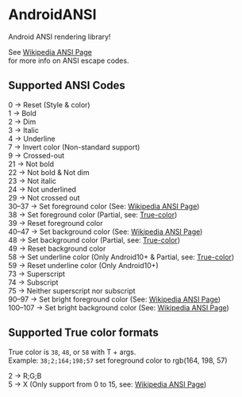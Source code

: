 # AndroidANSI  
Android ANSI rendering library!  

See [Wikipedia ANSI Page](https://en.wikipedia.org/wiki/ANSI_escape_code)  
for more info on ANSI escape codes.  

## Supported ANSI Codes  

0 -> Reset (Style & color)  
1 -> Bold  
2 -> Dim  
3 -> Italic  
4 -> Underline  
7 -> Invert color (Non-standard support)  
9 -> Crossed-out  
21 -> Not bold  
22 -> Not bold & Not dim  
23 -> Not italic  
24 -> Not underlined  
29 -> Not crossed out  
30–37 -> Set foreground color (See: [Wikipedia ANSI Page](https://en.wikipedia.org/wiki/ANSI_escape_code#Colors))  
38 -> Set foreground color (Partial, see: [True-color](#supported-true-color-formats))  
39 -> Reset foreground color  
40–47 -> Set background color (See: [Wikipedia ANSI Page](https://en.wikipedia.org/wiki/ANSI_escape_code#Colors))  
48 -> Set background color (Partial, see: [True-color](#supported-true-color-formats))  
49 -> Reset background color  
58 -> Set underline color (Only Android10+ & Partial, see: [True-color](#supported-true-color-formats))  
59 -> Reset underline color (Only Android10+)  
73 -> Superscript  
74 -> Subscript  
75 -> Neither superscript nor subscript  
90–97 -> Set bright foreground color (See: [Wikipedia ANSI Page](https://en.wikipedia.org/wiki/ANSI_escape_code#Colors))  
100–107 -> Set bright background color (See: [Wikipedia ANSI Page](https://en.wikipedia.org/wiki/ANSI_escape_code#Colors))  

## Supported True color formats

True color is `38`, `48`, or `58` with T + args.  
Example: `38;2;164;198;57` set foreground color to rgb(164, 198, 57)  

2 -> R;G;B  
5 -> X (Only support from 0 to 15, see: [Wikipedia ANSI Page](https://en.wikipedia.org/wiki/ANSI_escape_code#Colors))  
